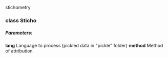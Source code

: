 stichometry

### class Sticho

##### Parameters:

**lang**     Language to process (pickled data in "pickle" folder)
**method**   Method of attribution


